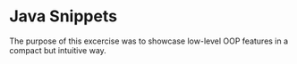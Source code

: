 # Java Snippets
The purpose of this excercise was to showcase low-level OOP features in a compact but intuitive way.
